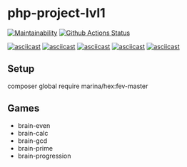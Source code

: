 # php-project-lvl1

[![Maintainability](https://api.codeclimate.com/v1/badges/a99a88d28ad37a79dbf6/maintainability)](https://codeclimate.com/github/codeclimate/codeclimate/maintainability)
[![Github Actions Status](https://github.com/earthrobot/php-project-lvl1/workflows/hex1-workflow/badge.svg)](https://github.com/earthrobot/php-project-lvl1/actions)

[![asciicast](https://asciinema.org/a/OlCxKdIyrCJxTYbT9XYbhJKVh.svg)](https://asciinema.org/a/OlCxKdIyrCJxTYbT9XYbhJKVh)
[![asciicast](https://asciinema.org/a/bzMjgEiXrsproRtx7ENOMwxIj.svg)](https://asciinema.org/a/bzMjgEiXrsproRtx7ENOMwxIj)
[![asciicast](https://asciinema.org/a/ZlkXxzFs8TEkd5cVME9dAptKA.svg)](https://asciinema.org/a/ZlkXxzFs8TEkd5cVME9dAptKA)
[![asciicast](https://asciinema.org/a/7rfqGi6DsbXeEcUE2xrO21cMS.svg)](https://asciinema.org/a/7rfqGi6DsbXeEcUE2xrO21cMS)
[![asciicast](https://asciinema.org/a/XsPj5EJqZR27QvxdbS3J7iVsl.svg)](https://asciinema.org/a/XsPj5EJqZR27QvxdbS3J7iVsl)

## Setup

composer global require marina/hex:fev-master

## Games

-   brain-even
-   brain-calc
-   brain-gcd
-   brain-prime
-   brain-progression